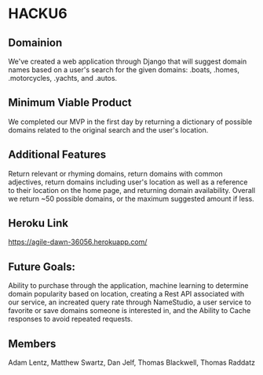 # HACKU6
## Domainion
We've created a web application through Django that will suggest domain names based on a user's search for the given domains: .boats, .homes, .motorcycles, .yachts, and .autos.

## Minimum Viable Product
We completed our MVP in the first day by returning a dictionary of possible domains related to the original search and the user's location.

## Additional Features
Return relevant or rhyming domains, return domains with common adjectives, return domains including user's location as well as a reference to their location on the home page, and returning domain availability.  Overall we return ~50 possible domains, or the maximum suggested amount if less.

## Heroku Link
https://agile-dawn-36056.herokuapp.com/

## Future Goals:
Ability to purchase through the application, machine learning to determine domain popularity based on location, creating a Rest API associated with our service, an increated query rate through NameStudio, a user service to favorite or save domains someone is interested in, and the Ability to Cache responses to avoid repeated requests.

## Members
Adam Lentz, Matthew Swartz, Dan Jelf, Thomas Blackwell, Thomas Raddatz
